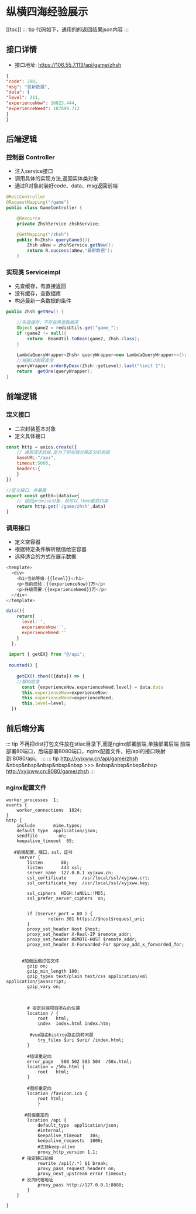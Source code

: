 # 纵横四海经验展示
[[toc]]
::: tip 代码如下，通用的的返回结果json内容
:::
## 接口详情
- 接口地址: https://106.55.7.113/api/game/zhsh
``` json
{
"code": 200,
"msg": "最新数据",
"data": {
"level": 211,
"experienceNow": 16823.444,
"experienceNeed": 187899.712
}
}
```

## 后端逻辑
### 控制器 Controller
- 注入service接口
- 调用具体的实现方法,返回实体类对象
- 通过R对象封装好code、data、msg返回前端
``` java
@RestController
@RequestMapping("/game")
public class GameController {

    @Resource
    private ZhshService zhshService;

    @GetMapping("/zhsh")
    public R<Zhsh> queryGame3(){
        Zhsh aNew = zhshService.getNew();
        return R.success(aNew,"最新数据");
    }
```
### 实现类 Serviceimpl
- 先查缓存，有直接返回
- 没有缓存，查数据库
- 构造最新一条数据的条件
``` java
public Zhsh getNew() {

    //先查缓存，不存在再查数据库
    Object game2 = redisUtils.get("game_");
    if (game2 != null){
        return  BeanUtil.toBean(game2, Zhsh.class);
    }
        
    LambdaQueryWrapper<Zhsh> queryWrapper=new LambdaQueryWrapper<>();
    //根据id倒叙查询
    queryWrapper.orderByDesc(Zhsh::getLevel).last("limit 1");
    return  getOne(queryWrapper);
}
```

## 前端逻辑
### 定义接口 
- 二次封装基本对象
- 定义具体接口
``` js
const http = axios.create({
    // 通用请求前缀,是为了前后端分离区分的前缀
    baseURL:"/api",
    timeout:5000,
    headers:{
    }
})

//定义接口，并暴露
export const getEX=(data)=>{
    // 返回promise对象，就可以.then截获内容
    return http.get('/game/zhsh',data)
}
```
### 调用接口 
- 定义空容器
- 根据特定条件解析赋值给空容器
- 选择适合的方式在展示数据
``` javascript
<template>
  <div>
    <h1>当前等级:{{level}}</h1>
    <p>当前经验：{{experienceNow}}万</p>
    <p>升级需要:{{experienceNeed}}万</p>
  </div>
</template>

data(){
    return{
      level:'',
      experienceNow:'',
      experienceNeed:''
    }
  },
  
 import { getEX} from "@/api";
  
 mounted() {
 
    getEX().then(({data}) => {
    //解构赋值
      const {experienceNow,experienceNeed,level} = data.data
      this.experienceNow=experienceNow;
      this.experienceNeed=experienceNeed;
      this.level=level;
  })
```


## 前后端分离
::: tip 不再把dist打包文件放在stiac目录下,而是nginx部署前端,单独部署后端
前端部署80端口，后端部署8080端口，nginx配置文件，把/api的接口映射到:8080/api。
:::
::: tip http://xyjxww.cn/api/game/zhsh  &nbsp&nbsp&nbsp&nbsp&nbsp >>> &nbsp&nbsp&nbsp&nbsp http://xyjxww.cn:8080/game/zhsh
:::

### nginx配置文件
``` nginx
worker_processes  1;
events {
    worker_connections  1024;
}
http {
    include       mime.types;
    default_type  application/json;
    sendfile        on;
    keepalive_timeout  65;

   #前端配置，端口，ssl，证书
     server {
        listen       80;
        listen       443 ssl;
        server_name  127.0.0.1 xyjxww.cn;
        ssl_certificate      /usr/local/ssl/xyjxww.crt;
        ssl_certificate_key  /usr/local/ssl/xyjxww.key;
        
        ssl_ciphers  HIGH:!aNULL:!MD5;
        ssl_prefer_server_ciphers  on;
		

        if ($server_port = 80 ) {
                return 301 https://$host$request_uri;
        }
        proxy_set_header Host $host;
        proxy_set_header X-Real-IP $remote_addr;
        proxy_set_header REMOTE-HOST $remote_addr;
        proxy_set_header X-Forwarded-For $proxy_add_x_forwarded_for;


      #加载压缩打包文件
        gzip on;
        gzip_min_length 100;
        gzip_types text/plain text/css application/xml application/javascript;
        gzip_vary on;



        # 指定前端项目所在的位置
        location / {
            root   html;
            index  index.html index.htm;
            
         #vue路由histroy路由跳转问题
            try_files $uri $uri/ /index.html;
        }

        #错误重定向
        error_page   500 502 503 504  /50x.html;
        location = /50x.html {
            root   html;
        }

        #图标重定向
        location /favicon.ico {  
            root html;  
            }  

       #前缀重定向
        location /api {  
            default_type  application/json;
            #internal;  
            keepalive_timeout   30s;  
            keepalive_requests  1000;  
            #支持keep-alive  
            proxy_http_version 1.1;  
      # 指定接口前缀
            rewrite /api(/.*) $1 break;  
            proxy_pass_request_headers on;
            proxy_next_upstream error timeout;  
      # 反向代理地址
            proxy_pass http://127.0.0.1:8080;
        }
    }

}

```


